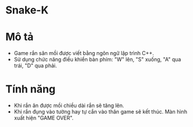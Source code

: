 # Snake-K

# Mô tả
- Game rắn săn mồi được viết bằng ngôn ngữ lập trình C++.
- Sử dụng chức năng điều khiển bàn phím: "W" lên, "S" xuống, "A" qua trái, "D" qua phải.

# Tính năng
- Khi rắn ăn được mồi chiều dài rắn sẽ tăng lên.
- Khi rắn đụng vào tường hay tự cắn vào thân game sẽ kết thúc. Màn hình xuất hiện "GAME OVER".
